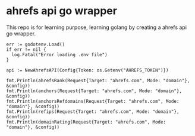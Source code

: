 # ahrefs api go wrapper

This repo is for learning purpose, learning golang by creating a ahrefs api go wrapper.

```
err := godotenv.Load()
if err != nil {
  log.Fatal("Error loading .env file")
}

api := NewAhrefsAPI(Config{Token: os.Getenv("AHREFS_TOKEN")})

fmt.Println(ahrefsRank(Request{Target: "ahrefs.com", Mode: "domain"}, &config))
fmt.Println(anchors(Request{Target: "ahrefs.com", Mode: "domain"}, &config))
fmt.Println(anchorsRefdomains(Request{Target: "ahrefs.com", Mode: "domain"}, &config))
fmt.Println(refips(Request{Target: "ahrefs.com", Mode: "domain"}, &config))
fmt.Println(domainRating(Request{Target: "ahrefs.com", Mode: "domain"}, &config))
```